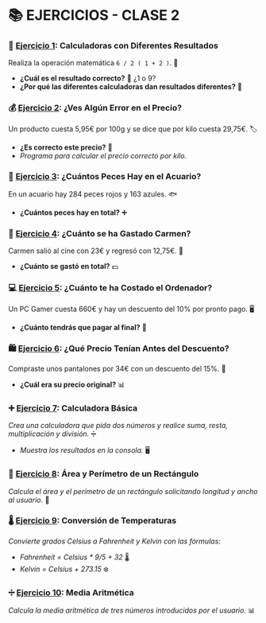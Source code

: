 # 📚 EJERCICIOS - CLASE 2

### 🧮 [Ejercicio 1](Ejercicio1.java): **Calculadoras con Diferentes Resultados**
Realiza la operación matemática `6 / 2 ( 1 + 2 )`. 📏
- **¿Cuál es el resultado correcto?** 🤔 ¿1 o 9?
- **¿Por qué las diferentes calculadoras dan resultados diferentes?** 💬

### 💰 [Ejercicio 2](Ejercicio2.java): **¿Ves Algún Error en el Precio?**
Un producto cuesta 5,95€ por 100g y se dice que por kilo cuesta 29,75€. 🏷️
- **¿Es correcto este precio?** 🤨
- *Programa para calcular el precio correcto por kilo.*

### 🐠 [Ejercicio 3](Ejercicio3.java): **¿Cuántos Peces Hay en el Acuario?**
En un acuario hay 284 peces rojos y 163 azules. 🐟
- **¿Cuántos peces hay en total?** ➕

### 🎥 [Ejercicio 4](Ejercicio4.java): **¿Cuánto se ha Gastado Carmen?**
Carmen salió al cine con 23€ y regresó con 12,75€. 💸
- **¿Cuánto se gastó en total?** 💵

### 💻 [Ejercicio 5](Ejercicio5.java): **¿Cuánto te ha Costado el Ordenador?**
Un PC Gamer cuesta 660€ y hay un descuento del 10% por pronto pago. 🖥️
- **¿Cuánto tendrás que pagar al final?** 🤑

### 🛍️ [Ejercicio 6](Ejercicio6.java): **¿Qué Precio Tenían Antes del Descuento?**
Compraste unos pantalones por 34€ con un descuento del 15%. 👖
- **¿Cuál era su precio original?** 📊

### ➕ [Ejercicio 7](Ejercicio7.java): **Calculadora Básica**
*Crea una calculadora que pida dos números y realice suma, resta, multiplicación y división.* ➗
- *Muestra los resultados en la consola.* 🖥️

### 📏 [Ejercicio 8](Ejercicio8.java): **Área y Perímetro de un Rectángulo**
*Calcula el área y el perímetro de un rectángulo solicitando longitud y ancho al usuario.* 📐

### 🌡️ [Ejercicio 9](Ejercicio9.java): **Conversión de Temperaturas**
*Convierte grados Celsius a Fahrenheit y Kelvin con las fórmulas:*
- *Fahrenheit = Celsius * 9/5 + 32* 🌡️
- *Kelvin = Celsius + 273.15* ❄️

### ➗ [Ejercicio 10](Ejercicio10.java): **Media Aritmética**
*Calcula la media aritmética de tres números introducidos por el usuario.* 📊